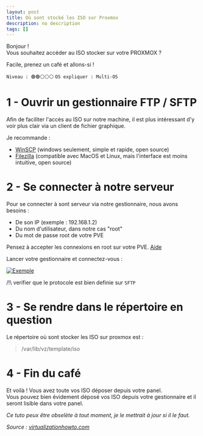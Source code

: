 ```yaml
---
layout: post
title: Où sont stocké les ISO sur Proxmox
description: no description
tags: []
---
```


Bonjour !   
Vous souhaitez accéder au ISO stocker sur votre PROXMOX ?

Facile, prenez un café et allons-si !

```Niveau : 🟢🟢⚪⚪⚪```
```OS expliquer : Multi-OS```

# 1 - Ouvrir un gestionnaire FTP / SFTP

Afin de faciliter l'accès au ISO sur notre machine, il est plus intéressant d'y voir plus clair via un client de fichier graphique.


Je recommande :  
* [WinSCP](https://winscp.net/) (windows seulement, simple et rapide, open source)  
* [Filezilla](https://filezilla-project.org/) (compatible avec MacOS et Linux, mais l'interface est moins intuitive, open source)

# 2 - Se connecter à notre serveur

Pour se connecter à sont serveur via notre gestionnaire, nous avons besoins :


* De son IP (exemple : 192.168.1.2)
* Du nom d'utilisateur, dans notre cas "root"
* Du mot de passe root de votre PVE


Pensez à accepter les connexions en root sur votre PVE. [Aide](https://cloriou.fr/2016/12/05/debian-autoriser-acces-root-via-ssh/)

Lancer votre gestionnaire et connectez-vous :

[![Exemple](https://cdn.discordapp.com/attachments/562313609774891008/1046566651996418130/index.jpg)]()

/!\ verifier que le protocole est bien definie sur ```SFTP```

# 3 - Se rendre dans le répertoire en question

Le répertoire où sont stocker les ISO sur proxmox est :


> /var/lib/vz/template/iso

# 4 - Fin du café

Et voilà ! Vous avez toute vos ISO déposer depuis votre panel.  
Vous pouvez bien évidement déposé vos ISO depuis votre gestionnaire et il seront lisible dans votre panel.

_Ce tuto peux être obselète à tout moment, je le mettrait à jour si il le faut._

_Source : [virtualizationhowto.com](https://www.virtualizationhowto.com/2022/09/proxmox-create-iso-storage-location-disk-space-error/)_
